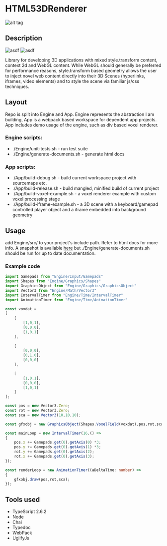 # HTML53DRenderer 
![alt tag](http://jfcameron.github.io/Github/CSSRender/iframe-voxel-sprite-example.png "")

## Description
![asdf](https://img.shields.io/badge/development%20status-active-green.svg)
![asdf](https://img.shields.io/badge/platforms-Chrome-lightgrey.svg)

Library for developing 3D applications with mixed style.transform content, context 2d and WebGL content. While WebGL should generally be preferred for performance reasons, style.transform based geometry allows the user to inject novel web content directly into their 3D Scenes (hyperlinks, iframes, video elements) and to style the scene via familiar js/css techniques.

## Layout
Repo is split into Engine and App. Engine represents the abstraction I am building, App is a webpack based workspace for dependent app projects. App includes demo usage of the engine, such as div based voxel renderer.

### Engine scripts:
* ./Engine/unit-tests.sh - run test suite
* ./Engine/generate-documents.sh - generate html docs

### App scripts:
* ./App/build-debug.sh - build current workspace project with sourcemaps etc. 
* ./App/build-release.sh - build mangled, minified build of current project
* ./App/build-voxel-example.sh - a voxel renderer example with custom voxel processing stage
* ./App/build-iframe-example.sh - a 3D scene with a keyboard/gamepad controlled player object and a iframe embedded into background geometry

## Usage
add Engine/src/ to your project's include path.
Refer to html docs for more info. A snapshot is available [here](http://jfcameron.github.io/Github/CSSRender/docs) but ./Engine/generate-documents.sh should be run for up to date documentation.

### Example code
```typescript
import Gamepads from "Engine/Input/Gamepads"
import Shapes from "Engine/Graphics/Shapes"
import GraphicsObject from "Engine/Graphics/GraphicsObject"
import Vector3 from "Engine/Math/Vector3"
import IntervalTimer from "Engine/Time/IntervalTimer"
import AnimationTimer from "Engine/Time/AnimationTimer"

const voxdat = 
[
    [
        [1,0,1],
        [0,0,0],
        [1,0,1]
    ],
    
    [
        [0,0,0],
        [0,1,0],
        [0,0,0]
    ],

    [
        [1,0,1],
        [0,0,0],
        [1,0,1]
    ]
];

const pos = new Vector3.Zero;
const rot = new Vector3.Zero;
const sca = new Vector3(10,10,10);

const gfxobj = new GraphicsObject(Shapes.VoxelField(voxdat),pos,rot,sca);

const mainLoop = new IntervalTimer(16,() =>
{
    pos.x += Gamepads.get(0).getAxis(0) *3;
    pos.y += Gamepads.get(0).getAxis(1) *3;
    rot.y += Gamepads.get(0).getAxis(2);
    rot.x += Gamepads.get(0).getAxis(3);
});

const renderLoop = new AnimationTimer((aDeltaTime: number) =>
{
    gfxobj.draw(pos,rot,sca);
});
```

## Tools used
* TypeScript 2.6.2
* Node
* Chai
* Typedoc
* WebPack
* UglifyJs

